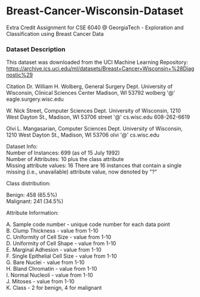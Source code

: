 # Breast-Cancer-Wisconsin-Dataset

Extra Credit Assignment for CSE 6040 @ GeorgiaTech - Exploration and Classification using Breast Cancer Data

### Dataset Description
This dataset was downloaded from the UCI Machine Learning Repository: https://archive.ics.uci.edu/ml/datasets/Breast+Cancer+Wisconsin+%28Diagnostic%29

Citation
Dr. William H. Wolberg, General Surgery Dept. University of Wisconsin, Clinical Sciences Center Madison, WI 53792 wolberg '@' eagle.surgery.wisc.edu

W. Nick Street, Computer Sciences Dept. University of Wisconsin, 1210 West Dayton St., Madison, WI 53706 street '@' cs.wisc.edu 608-262-6619

Olvi L. Mangasarian, Computer Sciences Dept. University of Wisconsin, 1210 West Dayton St., Madison, WI 53706 olvi '@' cs.wisc.edu

Dataset Info: <br/>
Number of Instances: 699 (as of 15 July 1992) <br/>
Number of Attributes: 10 plus the class attribute <br/>
Missing attribute values: 16 There are 16 instances that contain a single missing (i.e., unavailable) attribute value, now denoted by "?" <br/>

Class distribution: <br/>

Benign: 458 (65.5%) <br/>
Malignant: 241 (34.5%) <br/>

Attribute Information:

A. Sample code number - unique code number for each data point <br/>
B. Clump Thickness - value from 1-10 <br/>
C. Uniformity of Cell Size - value from 1-10 <br/>
D. Uniformity of Cell Shape - value from 1-10 <br/>
E. Marginal Adhesion - value from 1-10 <br/>
F. Single Epithelial Cell Size - value from 1-10 <br/>
G. Bare Nuclei - value from 1-10 <br/>
H. Bland Chromatin - value from 1-10 <br/>
I. Normal Nucleoli - value from 1-10 <br/>
J. Mitoses - value from 1-10 <br/>
K. Class - 2 for benign, 4 for malignant <br/>

